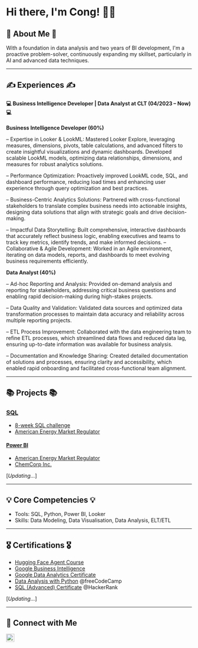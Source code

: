 # Hi there, I'm Cong! 🙋‍♂️

## 👀 About Me 👀
With a foundation in data analysis and two years of BI development, I'm a proactive problem-solver, continuously expanding my skillset, particularly in AI and advanced data techniques.

---
## ✍ Experiences ✍
#### 💻 Business Intelligence Developer | Data Analyst at CLT (04/2023 – Now) 💻
**Business Intelligence Developer (60%)**

– Expertise in Looker & LookML: Mastered Looker Explore, leveraging measures, dimensions, pivots, table calculations, and advanced filters to create insightful visualizations and dynamic dashboards. Developed scalable LookML models, optimizing data relationships, dimensions, and measures for robust analytics solutions.

– Performance Optimization: Proactively improved LookML code, SQL, and dashboard performance, reducing load times and enhancing user experience through query optimization and best practices.

– Business-Centric Analytics Solutions: Partnered with cross-functional stakeholders to translate complex business needs into actionable insights, designing data solutions that align with strategic goals and drive decision-making.

– Impactful Data Storytelling: Built comprehensive, interactive dashboards that accurately reflect business logic, enabling executives and teams to track key metrics, identify trends, and make informed decisions.
– Collaborative & Agile Development: Worked in an Agile environment, iterating on data models, reports, and dashboards to meet evolving business requirements efficiently.

**Data Analyst (40%)**

– Ad-hoc Reporting and Analysis: Provided on-demand analysis and reporting for stakeholders, addressing critical business questions and enabling rapid decision-making during high-stakes projects.

– Data Quality and Validation: Validated data sources and optimized data transformation processes to maintain data accuracy and reliability across multiple reporting projects.

– ETL Process Improvement: Collaborated with the data engineering team to refine ETL processes, which streamlined data flows and reduced data lag, ensuring up-to-date information was available for business analysis.

– Documentation and Knowledge Sharing: Created detailed documentation of solutions and processes, ensuring clarity and accessibility, which enabled rapid onboarding and facilitated cross-functional team alignment.

---
## 📚 Projects 📚
### [SQL](https://github.com/Chicong00/SQL-Project)
- [8-week SQL challenge](https://github.com/Chicong00/8-week-SQL-challenge)
- [American Energy Market Regulator](https://github.com/Chicong00/American-Energy-Market-Regulator)
#### [Power BI](https://github.com/Chicong00/Power-BI---Project)
- [American Energy Market Regulator](https://congvocom.wordpress.com/project/project-1/aemr-power-bi/)
- [ChemCorp Inc.](https://congvocom.wordpress.com/project/chemcorp-inc/)

[*Updating...*]

---
## 💡 Core Competencies 💡
- Tools: SQL, Python, Power BI, Looker
- Skills: Data Modeling, Data Visualisation, Data Analysis, ELT/ETL

---
## 🎖 Certifications 🎖
- [Hugging Face Agent Course](https://cdn-lfs-us-1.hf.co/repos/1d/fd/1dfdc24e6ab79e28ccde0dd0f29500bab443c156e3fe2ee136e155bf5ecd59f8/0c24a7e723efa1fa3219c439636618ddc8790c7b521ec45a4e3b6e7087ba07f7?response-content-disposition=inline%3B+filename*%3DUTF-8%27%272025-06-25.png%3B+filename%3D%222025-06-25.png%22%3B&response-content-type=image%2Fpng&Expires=1751944324&Policy=eyJTdGF0ZW1lbnQiOlt7IkNvbmRpdGlvbiI6eyJEYXRlTGVzc1RoYW4iOnsiQVdTOkVwb2NoVGltZSI6MTc1MTk0NDMyNH19LCJSZXNvdXJjZSI6Imh0dHBzOi8vY2RuLWxmcy11cy0xLmhmLmNvL3JlcG9zLzFkL2ZkLzFkZmRjMjRlNmFiNzllMjhjY2RlMGRkMGYyOTUwMGJhYjQ0M2MxNTZlM2ZlMmVlMTM2ZTE1NWJmNWVjZDU5ZjgvMGMyNGE3ZTcyM2VmYTFmYTMyMTljNDM5NjM2NjE4ZGRjODc5MGM3YjUyMWVjNDVhNGUzYjZlNzA4N2JhMDdmNz9yZXNwb25zZS1jb250ZW50LWRpc3Bvc2l0aW9uPSomcmVzcG9uc2UtY29udGVudC10eXBlPSoifV19&Signature=oI2f6tNO9M%7E5GF7JEGiWvvICZmpE5FLWueHRcsyGU%7EIS6CwWIZiFOnLa%7EMOwsR41QJzX4myAgyi9tGDVNjgSlEuX9anMCDpeuVuY8u1Ru4-fjhoO-vfP-qV2lRaoB2V6I2HnguiIJ4V3Ro1naYisbPFi-goOnerkCEC3hVd1qrnQ9H-juhMbjkkjsqRSNqIqpc9Ypnj0d0%7E831AA94U8BeEm%7EsdKVC-IjLL72McsWSL-ZG1ZQ-ziysTlsB35MeQu571Kw2x7H0zOt6SLW1Wns1QDh8Met26gHXWQH-NCOwB760yML9UMeP%7EKUkOtxCttXEObHIKaDKFOL-bgnqB3MA__&Key-Pair-Id=K24J24Z295AEI9)
- [Google Business Intelligence](https://www.coursera.org/account/accomplishments/specialization/4MBLOI4KJH0B)
- [Google Data Analytics Certificate](https://www.credly.com/badges/0def9376-d2c0-4302-bd46-d07dd7c8661a/linked_in_profile)
- [Data Analysis with Python](https://freecodecamp.org/certification/Cong_Vo/data-analysis-with-python-v7) @freeCodeCamp 
- [SQL (Advanced) Certificate](https://www.hackerrank.com/certificates/667b0fc62277) @HackerRank

[*Updating...*]
  
---
## 🤝 Connect with Me

[<img align="left" alt="JoshMadakor | LinkedIn" width="22px" src="https://cdn.jsdelivr.net/npm/simple-icons@v3/icons/linkedin.svg" />][linkedin]

[linkedin]: https://www.linkedin.com/in/chi-cong-vo-311772159/
